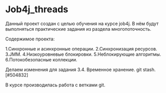 # **Job4j_threads**

Данный проект создан с целью обучения на курсе job4j. В нём будут выполняться практические задания 
из раздела многопоточность.

Содержимое проекта:

1.Синхронные и асинхронные операции.
2.Синхронизация ресурсов.
3.JMM.
4.Низкоуровневые блокировки.
5.Неблокирующие алгоритмы.
6.Потокобезопасные коллекции.

Делаем изменения для задания 3.4. Временное хранение. git stash. [#504832]

В курсе производилась работа с ветками git.